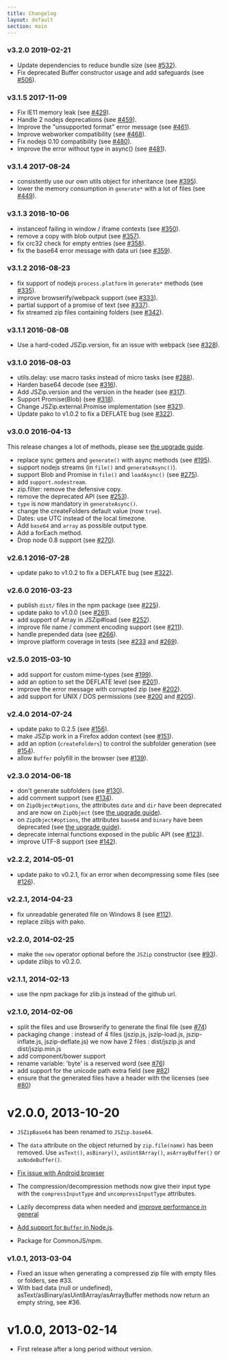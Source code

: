 ---title: Changeloglayout: defaultsection: main---### v3.2.0 2019-02-21- Update dependencies to reduce bundle size (see [#532](https://github.com/Stuk/jszip/pull/532)).- Fix deprecated Buffer constructor usage and add safeguards (see [#506](https://github.com/Stuk/jszip/pull/506)).### v3.1.5 2017-11-09- Fix IE11 memory leak (see [#429](https://github.com/Stuk/jszip/pull/429)).- Handle 2 nodejs deprecations (see [#459](https://github.com/Stuk/jszip/pull/459)).- Improve the "unsupported format" error message (see [#461](https://github.com/Stuk/jszip/pull/461)).- Improve webworker compatibility (see [#468](https://github.com/Stuk/jszip/pull/468)).- Fix nodejs 0.10 compatibility (see [#480](https://github.com/Stuk/jszip/pull/480)).- Improve the error without type in async() (see [#481](https://github.com/Stuk/jszip/pull/481)).### v3.1.4 2017-08-24- consistently use our own utils object for inheritance (see [#395](https://github.com/Stuk/jszip/pull/395)).- lower the memory consumption in `generate*` with a lot of files (see [#449](https://github.com/Stuk/jszip/pull/449)).### v3.1.3 2016-10-06- instanceof failing in window / iframe contexts (see [#350](https://github.com/Stuk/jszip/pull/350)).- remove a copy with blob output (see [#357](https://github.com/Stuk/jszip/pull/357)).- fix crc32 check for empty entries (see [#358](https://github.com/Stuk/jszip/pull/358)).- fix the base64 error message with data uri (see [#359](https://github.com/Stuk/jszip/pull/359)).### v3.1.2 2016-08-23- fix support of nodejs `process.platform` in `generate*` methods (see [#335](https://github.com/Stuk/jszip/pull/335)).- improve browserify/webpack support (see [#333](https://github.com/Stuk/jszip/pull/333)).- partial support of a promise of text (see [#337](https://github.com/Stuk/jszip/pull/337)).- fix streamed zip files containing folders (see [#342](https://github.com/Stuk/jszip/pull/342)).### v3.1.1 2016-08-08- Use a hard-coded JSZip.version, fix an issue with webpack (see [#328](https://github.com/Stuk/jszip/pull/328)).### v3.1.0 2016-08-03- utils.delay: use macro tasks instead of micro tasks (see [#288](https://github.com/Stuk/jszip/pull/288)).- Harden base64 decode (see [#316](https://github.com/Stuk/jszip/pull/316)).- Add JSZip.version and the version in the header (see [#317](https://github.com/Stuk/jszip/pull/317)).- Support Promise(Blob) (see [#318](https://github.com/Stuk/jszip/pull/318)).- Change JSZip.external.Promise implementation (see [#321](https://github.com/Stuk/jszip/pull/321)).- Update pako to v1.0.2 to fix a DEFLATE bug (see [#322](https://github.com/Stuk/jszip/pull/322)).### v3.0.0 2016-04-13This release changes a lot of methods, please see [the upgrade guide](http://stuk.github.io/jszip/documentation/upgrade_guide.html).- replace sync getters and `generate()` with async methods (see [#195](https://github.com/Stuk/jszip/pull/195)).- support nodejs streams (in `file()` and `generateAsync()`).- support Blob and Promise in `file()` and `loadAsync()` (see [#275](https://github.com/Stuk/jszip/pull/275)).- add `support.nodestream`.- zip.filter: remove the defensive copy.- remove the deprecated API (see [#253](https://github.com/Stuk/jszip/pull/253)).- `type` is now mandatory in `generateAsync()`.- change the createFolders default value (now `true`).- Dates: use UTC instead of the local timezone.- Add `base64` and `array` as possible output type.- Add a forEach method.- Drop node 0.8 support (see [#270](https://github.com/Stuk/jszip/pull/270)).### v2.6.1 2016-07-28- update pako to v1.0.2 to fix a DEFLATE bug (see [#322](https://github.com/Stuk/jszip/pull/322)).### v2.6.0 2016-03-23- publish `dist/` files in the npm package (see [#225](https://github.com/Stuk/jszip/pull/225)).- update pako to v1.0.0 (see [#261](https://github.com/Stuk/jszip/pull/261)).- add support of Array in JSZip#load (see [#252](https://github.com/Stuk/jszip/pull/252)).- improve file name / comment encoding support (see [#211](https://github.com/Stuk/jszip/pull/211)).- handle prepended data (see [#266](https://github.com/Stuk/jszip/pull/266)).- improve platform coverage in tests (see [#233](https://github.com/Stuk/jszip/pull/233) and [#269](https://github.com/Stuk/jszip/pull/269)).### v2.5.0 2015-03-10- add support for custom mime-types (see [#199](https://github.com/Stuk/jszip/issues/199)).- add an option to set the DEFLATE level (see [#201](https://github.com/Stuk/jszip/issues/201)).- improve the error message with corrupted zip (see [#202](https://github.com/Stuk/jszip/issues/202)).- add support for UNIX / DOS permissions (see [#200](https://github.com/Stuk/jszip/issues/200) and [#205](https://github.com/Stuk/jszip/issues/205)).### v2.4.0 2014-07-24- update pako to 0.2.5 (see [#156](https://github.com/Stuk/jszip/issues/156)).- make JSZip work in a Firefox addon context (see [#151](https://github.com/Stuk/jszip/issues/151)).- add an option (`createFolders`) to control the subfolder generation (see [#154](https://github.com/Stuk/jszip/issues/154)).- allow `Buffer` polyfill in the browser (see [#139](https://github.com/Stuk/jszip/issues/139)).### v2.3.0 2014-06-18- don't generate subfolders (see [#130](https://github.com/Stuk/jszip/issues/130)).- add comment support (see [#134](https://github.com/Stuk/jszip/issues/134)).- on `ZipObject#options`, the attributes `date` and `dir` have been deprecated and are now on `ZipObject` (see [the upgrade guide](http://stuk.github.io/jszip/documentation/upgrade_guide.html)).- on `ZipObject#options`, the attributes `base64` and `binary` have been deprecated (see [the upgrade guide](http://stuk.github.io/jszip/documentation/upgrade_guide.html)).- deprecate internal functions exposed in the public API (see [#123](https://github.com/Stuk/jszip/issues/123)).- improve UTF-8 support (see [#142](https://github.com/Stuk/jszip/issues/142)).### v2.2.2, 2014-05-01 - update pako to v0.2.1, fix an error when decompressing some files (see [#126](https://github.com/Stuk/jszip/issues/126)).### v2.2.1, 2014-04-23 - fix unreadable generated file on Windows 8 (see [#112](https://github.com/Stuk/jszip/issues/112)). - replace zlibjs with pako.### v2.2.0, 2014-02-25 - make the `new` operator optional before the `JSZip` constructor (see [#93](https://github.com/Stuk/jszip/pull/93)). - update zlibjs to v0.2.0.### v2.1.1, 2014-02-13 - use the npm package for zlib.js instead of the github url.### v2.1.0, 2014-02-06 - split the files and use Browserify to generate the final file (see [#74](https://github.com/Stuk/jszip/pull/74)) - packaging change : instead of 4 files (jszip.js, jszip-load.js, jszip-inflate.js, jszip-deflate.js) we now have 2 files : dist/jszip.js and dist/jszip.min.js - add component/bower support - rename variable: 'byte' is a reserved word (see [#76](https://github.com/Stuk/jszip/pull/76)) - add support for the unicode path extra field (see [#82](https://github.com/Stuk/jszip/pull/82)) - ensure that the generated files have a header with the licenses (see [#80](https://github.com/Stuk/jszip/pull/80))# v2.0.0, 2013-10-20 - `JSZipBase64` has been renamed to `JSZip.base64`. - The `data` attribute on the object returned by `zip.file(name)` has been removed. Use `asText()`, `asBinary()`, `asUint8Array()`, `asArrayBuffer()` or `asNodeBuffer()`. - [Fix issue with Android browser](https://github.com/Stuk/jszip/pull/60) - The compression/decompression methods now give their input type with the `compressInputType` and `uncompressInputType` attributes. - Lazily decompress data when needed and [improve performance in general](https://github.com/Stuk/jszip/pull/56) - [Add support for `Buffer` in Node.js](https://github.com/Stuk/jszip/pull/57). - Package for CommonJS/npm.### v1.0.1, 2013-03-04 - Fixed an issue when generating a compressed zip file with empty files or folders, see #33. - With bad data (null or undefined), asText/asBinary/asUint8Array/asArrayBuffer methods now return an empty string, see #36.# v1.0.0, 2013-02-14- First release after a long period without version.